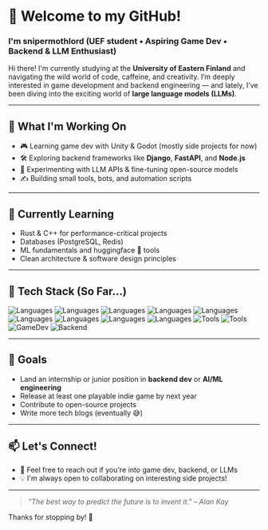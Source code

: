 # 👋 Welcome to my GitHub!

### I'm snipermothlord (UEF student • Aspiring Game Dev • Backend & LLM Enthusiast)

Hi there! I'm currently studying at the **University of Eastern Finland** and navigating the wild world of code, caffeine, and creativity. I’m deeply interested in game development and backend engineering — and lately, I’ve been diving into the exciting world of **large language models (LLMs)**.

---

## 🔧 What I'm Working On

- 🎮 Learning game dev with Unity & Godot (mostly side projects for now)
- 🛠️ Exploring backend frameworks like **Django**, **FastAPI**, and **Node.js**
- 🧠 Experimenting with LLM APIs & fine-tuning open-source models
- ✍️ Building small tools, bots, and automation scripts

---

## 🌱 Currently Learning

- Rust & C++ for performance-critical projects
- Databases (PostgreSQL, Redis)
- ML fundamentals and huggingface 🤗 tools
- Clean architecture & software design principles

---

## 🧩 Tech Stack (So Far...)

![Languages](https://img.shields.io/badge/code-Python-green?style=flat-square)
![Languages](https://img.shields.io/badge/code-JavaScript-green?style=flat-square)
![Languages](https://img.shields.io/badge/code-Golang-green?style=flat-square)
![Languages](https://img.shields.io/badge/code-Ruby-green?style=flat-square)
![Languages](https://img.shields.io/badge/code-C-green?style=flat-square)
![Languages](https://img.shields.io/badge/code-C++-green?style=flat-square)
![Languages](https://img.shields.io/badge/code-C\#-green?style=flat-square)
![Languages](https://img.shields.io/badge/code-Java-green?style=flat-square)
![Languages](https://img.shields.io/badge/code-PHP-green?style=flat-square)
![Tools](https://img.shields.io/badge/editor-VSCode-007ACC?style=flat-square)
![Tools](https://img.shields.io/badge/tools-Git-black?style=flat-square)
![GameDev](https://img.shields.io/badge/gamedev-Godot-478CBF?style=flat-square)
![Backend](https://img.shields.io/badge/backend-FastAPI-green?style=flat-square)

---

## 🚀 Goals

- Land an internship or junior position in **backend dev** or **AI/ML engineering**
- Release at least one playable indie game by next year
- Contribute to open-source projects
- Write more tech blogs (eventually 😅)

---

## 📫 Let's Connect!

- 💬 Feel free to reach out if you're into game dev, backend, or LLMs
- 💡 I'm always open to collaborating on interesting side projects!

---

> _"The best way to predict the future is to invent it." – Alan Kay_

Thanks for stopping by! 🎯
